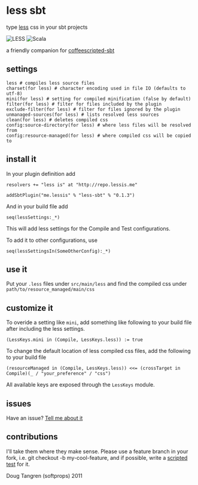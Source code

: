 # less sbt

type [less](http://lesscss.org/) css in your sbt projects

![LESS](http://lesscss.org/images/logo.png) ![Scala](https://github.com/downloads/softprops/coffeescripted-sbt/scala_logo.png)

a friendly companion for [coffeescripted-sbt](https://github.com/softprops/coffeescripted-sbt#readme)

## settings

    less # compiles less source files
    charset(for less) # character encoding used in file IO (defaults to utf-8)
    mini(for less) # setting for compiled minification (false by default)
    filter(for less) # filter for files included by the plugin
    exclude-filter(for less) # filter for files ignored by the plugin
    unmanaged-sources(for less) # lists resolved less sources
    clean(for less) # deletes compiled css
    config:source-directory(for less) # where less files will be resolved from
    config:resource-managed(for less) # where compiled css will be copied to
    
## install it

In your plugin definition add

    resolvers += "less is" at "http://repo.lessis.me"
    
    addSbtPlugin("me.lessis" % "less-sbt" % "0.1.3")
    
And in your build file add

    seq(lessSettings:_*)
    
This will add less settings for the Compile and Test configurations.

To add it to other configurations, use

    seq(lessSettingsIn(SomeOtherConfig):_*)

## use it

Put your `.less` files under `src/main/less` and find the compiled css under `path/to/resource_managed/main/css`

## customize it

To overide a setting like `mini`, add something like following to your build file after including the less settings.

    (LessKeys.mini in (Compile, LessKeys.less)) := true

To change the default location of less compiled css files, add the following to your build file

    (resourceManaged in (Compile, LessKeys.less)) <<= (crossTarget in Compile)(_ / "your_preference" / "css")
   
All available keys are exposed through the `LessKeys` module.

## issues 

Have an issue? [Tell me about it](https://github.com/softprops/less-sbt/issues)

## contributions

I'll take them where they make sense. Please use a feature branch in your fork, i.e. git checkout -b my-cool-feature, and if possible, write a [scripted test](http://eed3si9n.com/testing-sbt-plugins) for it.

Doug Tangren (softprops) 2011
